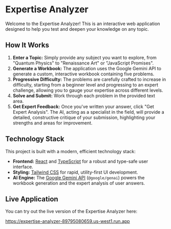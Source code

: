 # Expertise Analyzer

Welcome to the Expertise Analyzer! This is an interactive web application designed to help you test and deepen your knowledge on any topic.

## How It Works

1.  **Enter a Topic:** Simply provide any subject you want to explore, from "Quantum Physics" to "Renaissance Art" or "JavaScript Promises".
2.  **Generate a Workbook:** The application uses the Google Gemini API to generate a custom, interactive workbook containing five problems.
3.  **Progressive Difficulty:** The problems are carefully crafted to increase in difficulty, starting from a beginner level and progressing to an expert challenge, allowing you to gauge your expertise across different levels.
4.  **Solve and Submit:** Work through each problem in the provided text area.
5.  **Get Expert Feedback:** Once you've written your answer, click "Get Expert Analysis". The AI, acting as a specialist in the field, will provide a detailed, constructive critique of your submission, highlighting your strengths and areas for improvement.

## Technology Stack

This project is built with a modern, efficient technology stack:

*   **Frontend:** [React](https://react.dev/) and [TypeScript](https://www.typescriptlang.org/) for a robust and type-safe user interface.
*   **Styling:** [Tailwind CSS](https://tailwindcss.com/) for rapid, utility-first UI development.
*   **AI Engine:** The [Google Gemini API](https://ai.google.dev/) (`@google/genai`) powers the workbook generation and the expert analysis of user answers.

## Live Application

You can try out the live version of the Expertise Analyzer here:

https://expertise-analyzer-89795080659.us-west1.run.app
